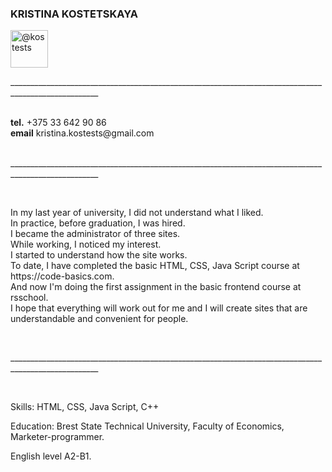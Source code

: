 <h3>KRISTINA KOSTETSKAYA</h3> 
<img class="float-left rounded-2 avatar-user" src="https://avatars.githubusercontent.com/u/119788830?s=96&amp;v=4" width="60" height="60" alt="@kostests">
<p>____________________________________________________________________________________________________</p>
<br>
<div><b>tel.</b> +375 33 642 90 86</div>
<div><b>email</b> kristina.kostests@gmail.com</div>
<br>
<p>____________________________________________________________________________________________________</p>
<br>
<p>In my last year of university, I did not understand what I liked.
  <br>In practice, before graduation, I was hired.
  <br>I became the administrator of three sites.
  <br>While working, I noticed my interest.
  <br>I started to understand how the site works.
  <br>To date, I have completed the basic HTML, CSS, Java Script course at https://code-basics.com.
  <br>And now I'm doing the first assignment in the basic frontend course at rsschool.
  <br>I hope that everything will work out for me and I will create sites that are understandable and convenient for people.</p>
 <br>
 <p>____________________________________________________________________________________________________</p>
 <br>
<p>Skills: HTML, CSS, Java Script, C++</p>
<p>Education: Brest State Technical University, Faculty of Economics, Marketer-programmer.</p>
<p>English level A2-B1.</p>
